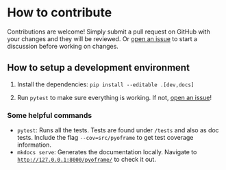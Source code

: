 # How to contribute

Contributions are welcome! Simply submit a pull request on GitHub with your changes and they will be reviewed. Or [open an issue](https://github.com/Bravos-Power/pyoframe/issues/new) to start a discussion before working on changes.

## How to setup a development environment

1. Install the dependencies: `pip install --editable .[dev,docs]`

2. Run `pytest` to make sure everything is working. If not, [open an issue](https://github.com/Bravos-Power/pyoframe/issues/new)!

### Some helpful commands

- `pytest`: Runs all the tests. Tests are found under `/tests` and also as doc tests. Include the flag `--cov=src/pyoframe` to get test coverage information.
- `mkdocs serve`: Generates the documentation locally. Navigate to [`http://127.0.0.1:8000/pyoframe/`](http://127.0.0.1:8000/pyoframe/) to check it out.

